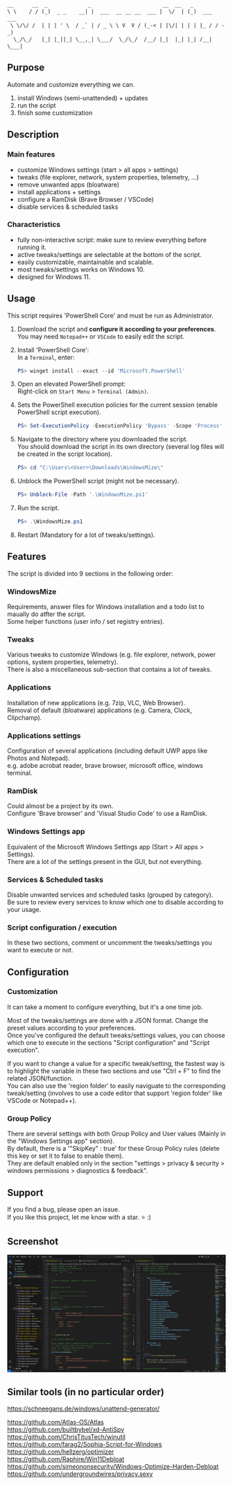```
__      __  _             _                       __  __   _
\ \    / / (_)  _ _    __| |  ___  __ __ __  ___ |  \/  | (_)  ___  ___
 \ \/\/ /  | | | ' \  / _` | / _ \ \ V  V / (_-< | |\/| | | | |_ / / -_)
  \_/\_/   |_| |_||_| \__,_| \___/  \_/\_/  /__/ |_|  |_| |_| /__| \___|

```

## Purpose
Automate and customize everything we can.

1. install Windows (semi-unattended) + updates
2. run the script
3. finish some customization


## Description
### Main features
- customize Windows settings (start > all apps > settings)
- tweaks (file explorer, network, system properties, telemetry, ...)
- remove unwanted apps (bloatware)
- install applications + settings
- configure a RamDisk (Brave Browser / VSCode)
- disable services & scheduled tasks

### Characteristics
- fully non-interactive script: make sure to review everything before running it.  
- active tweaks/settings are selectable at the bottom of the script.
- easily customizable, maintainable and scalable.
- most tweaks/settings works on Windows 10.
- designed for Windows 11.


## Usage
This script requires 'PowerShell Core' and must be run as Administrator.

1. Download the script and **configure it according to your preferences**.  
   You may need `Notepad++` or `VSCode` to easily edit the script.

2. Install 'PowerShell Core':  
  In a `Terminal`, enter:
    ```powershell
    PS> winget install --exact --id 'Microsoft.PowerShell'
    ```
3. Open an elevated PowerShell prompt:  
   Right-click on `Start Menu` > `Terminal (Admin)`.
   
4. Sets the PowerShell execution policies for the current session (enable PowerShell script execution).
    ```powershell
    PS> Set-ExecutionPolicy -ExecutionPolicy 'Bypass' -Scope 'Process' -Force
    ```
5. Navigate to the directory where you downloaded the script.  
   You should download the script in its own directory (several log files will be created in the script location).  
    ```powershell
    PS> cd "C:\Users\<User>\Downloads\WindowsMize\"
    ```
6. Unblock the PowerShell script (might not be necessary).
    ```powershell
    PS> Unblock-File -Path '.\WindowsMize.ps1'
    ```
7. Run the script.
    ```powershell
    PS> .\WindowsMize.ps1
    ```
8. Restart (Mandatory for a lot of tweaks/settings).


## Features
The script is divided into 9 sections in the following order:

### WindowsMize
Requirements, answer files for Windows installation and a todo list to maually do atfter the script.  
Some helper functions (user info / set registry entries).

### Tweaks
Various tweaks to customize Windows (e.g. file explorer, network, power options, system properties, telemetry).  
There is also a miscellaneous sub-section that contains a lot of tweaks.

### Applications
Installation of new applications (e.g. 7zip, VLC, Web Browser).  
Removal of default (bloatware) applications (e.g. Camera, Clock, Clipchamp).

### Applications settings
Configuration of several applications (including default UWP apps like Photos and Notepad).  
e.g. adobe acrobat reader, brave browser, microsoft office, windows terminal.

### RamDisk
Could almost be a project by its own.  
Configure 'Brave browser' and 'Visual Studio Code' to use a RamDisk.

### Windows Settings app
Equivalent of the Microsoft Windows Settings app (Start > All apps > Settings).    
There are a lot of the settings present in the GUI, but not everything.

### Services & Scheduled tasks
Disable unwanted services and scheduled tasks (grouped by category).  
Be sure to review every services to know which one to disable according to your usage.

### Script configuration / execution
In these two sections, comment or uncomment the tweaks/settings you want to execute or not.


## Configuration
### Customization
It can take a moment to configure everything, but it's a one time job.

Most of the tweaks/settings are done with a JSON format. Change the preset values according to your preferences.  
Once you've configured the default tweaks/settings values, you can choose which one to execute in the sections "Script configuration" and "Script execution".

If you want to change a value for a specific tweak/setting, the fastest way is to highlight the variable in these two sections and use "Ctrl + F" to find the related JSON/function.  
You can also use the 'region folder' to easily naviguate to the corresponding tweak/setting (involves to use a code editor that support 'region folder' like VSCode or Notepad++).

### Group Policy
There are several settings with both Group Policy and User values (Mainly in the "Windows Settings app" section).  
By default, there is a '"SkipKey" : true' for these Group Policy rules (delete this key or set it to false to enable them).  
They are default enabled only in the section "settings > privacy & security > windows permissions > diagnostics & feedback".


## Support
If you find a bug, please open an issue.  
If you like this project, let me know with a star. ⭐️ :)


## Screenshot
![WindowsMize-VSCode-View](./Screenshot.png)

## Similar tools (in no particular order)
https://schneegans.de/windows/unattend-generator/

https://github.com/Atlas-OS/Atlas  
https://github.com/builtbybel/xd-AntiSpy  
https://github.com/ChrisTitusTech/winutil  
https://github.com/farag2/Sophia-Script-for-Windows  
https://github.com/hellzerg/optimizer  
https://github.com/Raphire/Win11Debloat  
https://github.com/simeononsecurity/Windows-Optimize-Harden-Debloat  
https://github.com/undergroundwires/privacy.sexy  
